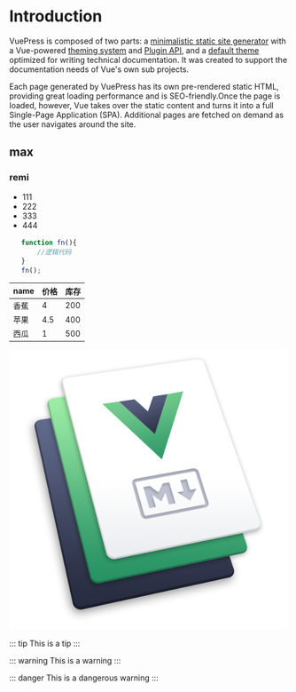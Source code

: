 # Introduction

VuePress is composed of two parts: a [minimalistic static site generator](https://github.com/vuejs/vuepress/tree/master/packages/%40vuepress/core) with a Vue-powered [theming system](https://v1.vuepress.vuejs.org/theme/) and [Plugin API](https://v1.vuepress.vuejs.org/plugin/), and a [default theme](https://v1.vuepress.vuejs.org/theme/default-theme-config.html) optimized for writing technical documentation. It was created to support the documentation needs of Vue's own sub projects.

Each page generated by VuePress has its own pre-rendered static HTML, providing great loading performance and is SEO-friendly.Once the page is loaded, however, Vue takes over the static content and turns it into a full Single-Page Application (SPA). Additional pages are fetched on demand as the user navigates around the site.

## max
### remi
+ 111
+ 222
+ 333
+ 444

```JavaScript
   function fn(){
	   //逻辑代码
   }
   fn();
```

name | 价格 | 库存
-----|------|-----
香蕉 | 4    | 200
苹果 | 4.5   | 400
西瓜 | 1    | 500

![hero](./hero.png)

::: tip
This is a tip
:::

::: warning
This is a warning
:::

::: danger
This is a dangerous warning
:::

<demo-component/>